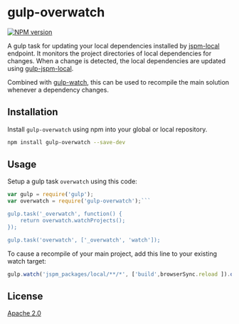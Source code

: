 gulp-overwatch
===
[![NPM version][npm-image]][npm-url]

A gulp task for updating your local dependencies installed by [jspm-local](https://github.com/Netatwork-de/jspm-local) endpoint.
It monitors the project directories of local dependencies for changes. When a change is detected, the local dependencies are updated using [gulp-jspm-local](https://github.com/Netatwork-de/gulp-jspm-local).

Combined with [gulp-watch](https://www.npmjs.com/package/gulp-watch), this can be used to recompile the main solution whenever a dependency changes.

## Installation

Install `gulp-overwatch` using npm into your global or local repository.

```bash
npm install gulp-overwatch --save-dev
```
## Usage

Setup a gulp task `overwatch` using this code:

```js
var gulp = require('gulp');
var overwatch = require('gulp-overwatch');```

gulp.task('_overwatch', function() {
	return overwatch.watchProjects();
});

gulp.task('overwatch', ['_overwatch', 'watch']);
```

To cause a recompile of your main project, add this line to your existing watch target:
```js
gulp.watch('jspm_packages/local/**/*', ['build',browserSync.reload ]).on('change', reportChange);
```

## License

[Apache 2.0](/LICENSE)

[npm-url]: https://npmjs.org/package/gulp-overwatch
[npm-image]: http://img.shields.io/npm/v/gulp-overwatch.svg
